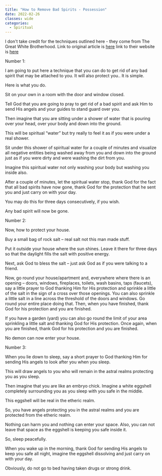 ```yaml
---
title: "How to Remove Bad Spirits - Possession"
date: 2022-02-26
classes: wide
categories:
  - Spiritual 
---
```


I don't take credit for the techniques outlined here - they come from The Great White Brotherhood. Link to original article is [here](https://thegreatwhitebrotherhood.org/lessons/possession/) link to their website is [here](https://thegreatwhitebrotherhood.org/)

Number 1:

I am going to put here a technique that you can do to get rid of any bad spirit that may be attached to you. It will also protect you.. It is simple.

Here is what you do.

Sit on your own in a room with the door and window closed.

Tell God that you are going to pray to get rid of a bad spirit and ask Him to send His angels and your guides to stand guard over you.

Then imagine that you are sitting under a shower of water that is pouring over your head, over your body and down into the ground.

This will be spiritual “water” but try really to feel it as if you were under a real shower.

Sit under this shower of spiritual water for a couple of minutes and visualize all negative entities being washed away from you and down into the ground just as if you were dirty and were washing the dirt from you.

Imagine this spiritual water not only washing your body but washing you inside also.

After a couple of minutes, let the spiritual water stop, thank God for the fact that all bad spirits have now gone, thank God for the protection that he sent you and just carry on with your day.

You may do this for three days consecutively, if you wish.

Any bad spirit will now be gone.

Number 2:

Now, how to protect your house.

Buy a small bag of rock salt – real salt not this man made stuff.

Put it outside your house where the sun shines. Leave it there for three days so that the daylight fills the salt with positive energy.

Next, ask God to bless the salt – just ask God as if you were talking to a friend.

Now, go round your house/apartment and, everywhere where there is an opening – doors, windows, fireplaces, toilets, wash basins, taps (faucets), say a little prayer to God thanking Him for His protection and sprinkle a little of the salt in the sign of a cross over those openings. You can also sprinkle a little salt in a line across the threshold of the doors and windows. Go round your entire place doing that. Then, when you have finished, thank God for his protection and you are finished.

If you have a garden (yard) you can also go round the limit of your area sprinkling a little salt and thanking God for His protection. Once again, when you are finished, thank God for his protection and you are finished.

No demon can now enter your house.

Number 3:

When you lie down to sleep, say a short prayer to God thanking Him for sending His angels to look after you when you sleep.

This will draw angels to you who will remain in the astral realms protecting you as you sleep.

Then imagine that you are like an embryo chick. Imagine a white eggshell completely surrounding you as you sleep with you safe in the middle.

This eggshell will be real in the etheric realm.

So, you have angels protecting you in the astral realms and you are protected from the etheric realm.

Nothing can harm you and nothing can enter your space. Also, you can not leave that space as the eggshell is keeping you safe inside it.

So, sleep peacefully.

When you wake up in the morning, thank God for sending His angels to keep you safe all night, imagine the eggshell dissolving and just carry on with your day.

Obviously, do not go to bed having taken drugs or strong drink.
